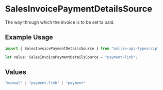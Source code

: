 # SalesInvoicePaymentDetailsSource

The way through which the invoice is to be set to paid.

## Example Usage

```typescript
import { SalesInvoicePaymentDetailsSource } from "mollie-api-typescript/models";

let value: SalesInvoicePaymentDetailsSource = "payment-link";
```

## Values

```typescript
"manual" | "payment-link" | "payment"
```